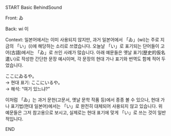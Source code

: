 START
Basic BehindSound

Front:
ゐ


Back:
wi 이


Context:
일본어에서는 이미 사용되지 않지만, 과거 일본어에서 「ゐ」(wi)는 주로 지금의 「い」(i)에 해당하는 소리로 쓰였습니다. 오늘날 「い」로 표기되는 단어들이 고어(古語)에서는 「ゐ」로 쓰인 사례가 많습니다. 아래 예문들은 옛날 표기(歴史的仮名遣い)로 작성한 간단한 문장 예시이며, 각 문장의 현대 가나 표기와 번역도 함께 적어 두었습니다.

ここにゐるや。  
   → 현대 표기: ここにいるや。  
   → 해석: “여기 있느냐?”

이처럼 「ゐ」는 과거 문헌(고문서, 옛날 문학 작품 등)에서 종종 볼 수 있으나, 현대 가나 표기법(현대 일본어)에서는 「い」로 완전히 대체되어 사용되지 않고 있습니다. 위 예문들은 그저 참고용으로 보시고, 실제로는 현대 표기에 맞게 「い」로 쓰는 것이 일반적입니다.
<!--ID: 1744196660086-->
END